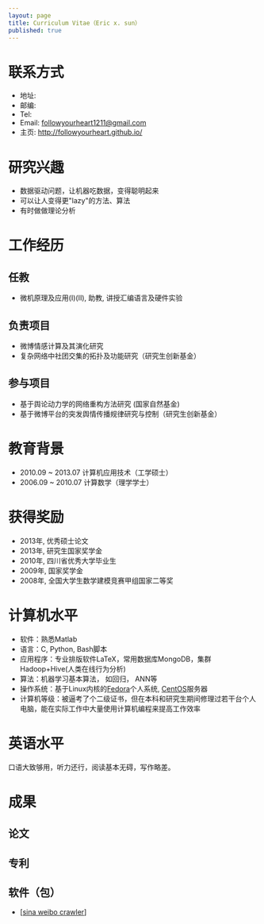 ```yaml
---
layout: page
title: Curriculum Vitae（Eric x. sun）
published: true
---
```


# 联系方式

- 地址:
- 邮编:
- Tel: 
- Email: followyourheart1211@gmail.com
- 主页: <http://followyourheart.github.io/>


# 研究兴趣

- 数据驱动问题，让机器吃数据，变得聪明起来
- 可以让人变得更"lazy"的方法、算法
- 有时做做理论分析


# 工作经历
## 任教
- 微机原理及应用(I)(II), 助教, 讲授汇编语言及硬件实验


## 负责项目
- 微博情感计算及其演化研究
- 复杂网络中社团交集的拓扑及功能研究（研究生创新基金）


## 参与项目
- 基于舆论动力学的网络重构方法研究 (国家自然基金)
- 基于微博平台的突发舆情传播规律研究与控制（研究生创新基金）

# 教育背景

- 2010.09 ~ 2013.07 计算机应用技术（工学硕士）
- 2006.09 ~ 2010.07 计算数学（理学学士）


# 获得奖励

- 2013年, 优秀硕士论文
- 2013年, 研究生国家奖学金
- 2010年, 四川省优秀大学毕业生
- 2009年, 国家奖学金
- 2008年, 全国大学生数学建模竞赛甲组国家二等奖


# 计算机水平
- 软件：熟悉Matlab
- 语言：C, Python, Bash脚本
- 应用程序：专业排版软件LaTeX，常用数据库MongoDB，集群Hadoop+Hive(人类在线行为分析)
- 算法：机器学习基本算法， 如回归， ANN等
- 操作系统：基于Linux内核的[Fedora](http://fedoraproject.org/)个人系统, [CentOS](http://www.centos.org/)服务器
- 计算机等级：被逼考了个二级证书，但在本科和研究生期间修理过若干台个人电脑，能在实际工作中大量使用计算机编程来提高工作效率


# 英语水平

口语大致够用，听力还行，阅读基本无碍，写作略差。


# 成果

## 论文

## 专利

## 软件（包）

- [[sina weibo crawler](https://github.com/followyourheart/sina-weibo-crawler)]